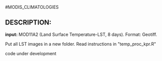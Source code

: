 #MODIS_CLIMATOLOGIES
## DESCRIPTION:
**input:** MOD11A2 (Land Surface Temperature-LST, 8 days). Format: Geotiff.

Put all LST images in a new folder. 
Read instructions in "temp_proc_kpr.R"

code under development




